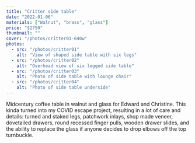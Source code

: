 ```yaml
---
title: "Critter side table"
date: "2022-01-06"
materials: ["Walnut", "brass", "glass"]
price: "$2750"
thumbnail: ""
cover: "/photos/critter01-640w"
photos:
  - src: "/photos/critter01"
    alt: "View of shaped side table with six legs"
  - src: "/photos/critter02"
    alt: "Overhead view of six legged side table"
  - src: "/photos/critter03"
    alt: "Photo of side table with lounge chair"
  - src: "/photos/critter04"
    alt: "Photo of side table underside"
---
```


Midcentury coffee table in walnut and glass for Edward and Christine. This kinda turned into my
COVID escape project, resulting in a lot of care and details: turned and staked legs, patchwork
inlays, shop made veneer, dovetailed drawers, round recessed finger pulls, wooden drawer slides,
and the ability to replace the glass if anyone decides to drop elbows off the top turnbuckle.
